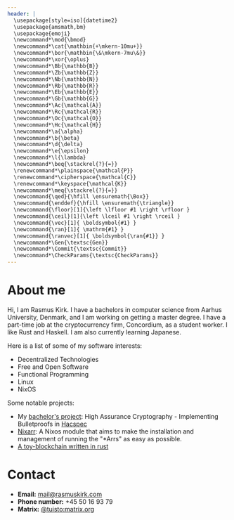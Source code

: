 ```yaml
---
header: |
  \usepackage[style=iso]{datetime2}
  \usepackage{amsmath,bm}
  \usepackage{emoji}
  \newcommand*\mod{\bmod}
  \newcommand*\cat{\mathbin{+\mkern-10mu+}}
  \newcommand*\bor{\mathbin{\&\mkern-7mu\&}}
  \newcommand*\xor{\oplus}
  \newcommand*\Bb{\mathbb{B}}
  \newcommand*\Zb{\mathbb{Z}}
  \newcommand*\Nb{\mathbb{N}}
  \newcommand*\Rb{\mathbb{R}}
  \newcommand*\Eb{\mathbb{E}}
  \newcommand*\Gb{\mathbb{G}}
  \newcommand*\Ac{\mathcal{A}}
  \newcommand*\Rc{\mathcal{R}}
  \newcommand*\Oc{\mathcal{O}}
  \newcommand*\Hc{\mathcal{H}}
  \newcommand*\a{\alpha}
  \newcommand*\b{\beta}
  \newcommand*\d{\delta}
  \newcommand*\e{\epsilon}
  \newcommand*\l{\lambda}
  \newcommand*\beq{\stackrel{?}{=}}
  \renewcommand*\plainspace{\mathcal{P}}
  \renewcommand*\cipherspace{\mathcal{C}}
  \renewcommand*\keyspace{\mathcal{K}}
  \newcommand*\meq{\stackrel{?}{=}}
  \newcommand{\qed}{\hfill \ensuremath{\Box}}
  \newcommand{\enddef}{\hfill \ensuremath{\triangle}}
  \newcommand{\floor}[1]{\left \lfloor #1 \right \rfloor }
  \newcommand{\ceil}[1]{\left \lceil #1 \right \rceil }
  \newcommand{\vec}[1]{ \boldsymbol{#1} }
  \newcommand{\ran}[1]{ \mathrm{#1} }
  \newcommand{\ranvec}[1]{ \boldsymbol{\ran{#1}} }
  \newcommand*\Gen{\textsc{Gen}}
  \newcommand*\Commit{\textsc{Commit}}
  \newcommand*\CheckParams{\textsc{CheckParams}}
---
```


# About me

Hi, I am Rasmus Kirk. I have a bachelors in computer science from Aarhus
University, Denmark, and I am working on getting a master degree. I have a
part-time job at the cryptocurrency firm, Concordium, as a student worker. I
like Rust and Haskell. I am also currently learning Japanese.

Here is a list of some of my software interests:

- Decentralized Technologies
- Free and Open Software
- Functional Programming
- Linux
- NixOS

Some notable projects:

- My [bachelor's project](./documents/high-assurance-cryptography-implementing-bulletproofs-in-hacspec.pdf"): High Assurance Cryptography - Implementing Bulletproofs in [Hacspec](https://github.com/hacspec/hacspec)
- [Nixarr](https://github.com/rasmus-kirk/nixarr): A Nixos module that aims to make the installation and management of running the "*Arrs" as easy as possible.
- [A toy-blockchain written in rust](https://github.com/rasmus-kirk/p2p)

# Contact

- **Email:** mail@rasmuskirk.com
- **Phone number:** +45 50 16 93 79
- **Matrix:** [@tuisto:matrix.org](https://matrix.to/#/@tuisto:matrix.org)
